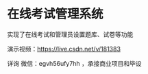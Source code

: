 # 在线考试管理系统

实现了在线考试和管理员设置题库、试卷等功能

演示视频：https://live.csdn.net/v/181383

详询 微信：egvh56ufy7hh ，承接商业项目和毕设

